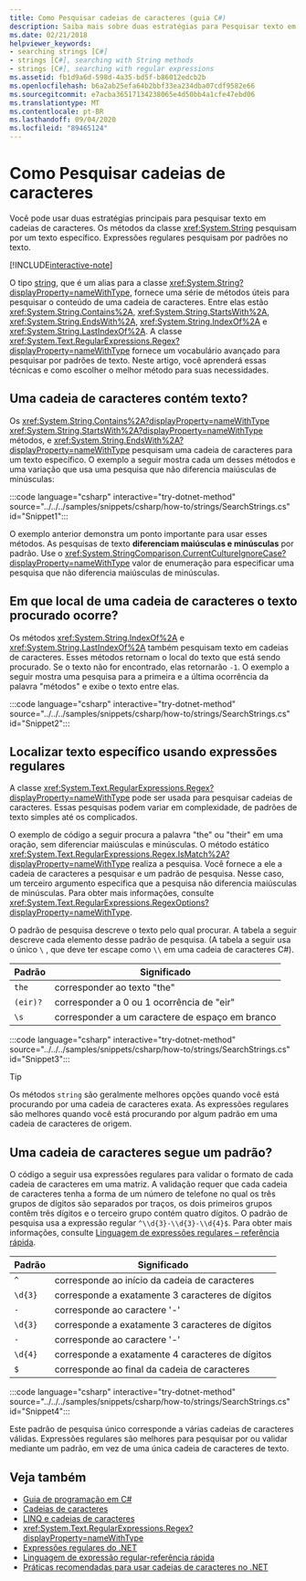 ```yaml
---
title: Como Pesquisar cadeias de caracteres (guia C#)
description: Saiba mais sobre duas estratégias para Pesquisar texto em cadeias de caracteres em C#. Os métodos da classe String pesquisam um texto específico. Expressões regulares pesquisam por padrões no texto.
ms.date: 02/21/2018
helpviewer_keywords:
- searching strings [C#]
- strings [C#], searching with String methods
- strings [C#], searching with regular expressions
ms.assetid: fb1d9a6d-598d-4a35-bd5f-b86012edcb2b
ms.openlocfilehash: b6a2ab25efa64b2bbf33ea234dba07cdf9582e66
ms.sourcegitcommit: e7acba36517134238065e4d50bb4a1cfe47ebd06
ms.translationtype: MT
ms.contentlocale: pt-BR
ms.lasthandoff: 09/04/2020
ms.locfileid: "89465124"
---
```

# <a name="how-to-search-strings"></a>Como Pesquisar cadeias de caracteres

Você pode usar duas estratégias principais para pesquisar texto em cadeias de caracteres. Os métodos da classe <xref:System.String> pesquisam por um texto específico. Expressões regulares pesquisam por padrões no texto.

[!INCLUDE[interactive-note](~/includes/csharp-interactive-note.md)]

O tipo [string](../language-reference/builtin-types/reference-types.md#the-string-type), que é um alias para a classe <xref:System.String?displayProperty=nameWithType>, fornece uma série de métodos úteis para pesquisar o conteúdo de uma cadeia de caracteres. Entre elas estão <xref:System.String.Contains%2A>, <xref:System.String.StartsWith%2A>, <xref:System.String.EndsWith%2A>, <xref:System.String.IndexOf%2A> e <xref:System.String.LastIndexOf%2A>. A classe <xref:System.Text.RegularExpressions.Regex?displayProperty=nameWithType> fornece um vocabulário avançado para pesquisar por padrões de texto. Neste artigo, você aprenderá essas técnicas e como escolher o melhor método para suas necessidades.

## <a name="does-a-string-contain-text"></a>Uma cadeia de caracteres contém texto?

Os <xref:System.String.Contains%2A?displayProperty=nameWithType> <xref:System.String.StartsWith%2A?displayProperty=nameWithType> métodos, e <xref:System.String.EndsWith%2A?displayProperty=nameWithType> pesquisam uma cadeia de caracteres para um texto específico. O exemplo a seguir mostra cada um desses métodos e uma variação que usa uma pesquisa que não diferencia maiúsculas de minúsculas:

:::code language="csharp" interactive="try-dotnet-method" source="../../../samples/snippets/csharp/how-to/strings/SearchStrings.cs" id="Snippet1":::

O exemplo anterior demonstra um ponto importante para usar esses métodos. As pesquisas de texto **diferenciam maiúsculas e minúsculas** por padrão. Use o <xref:System.StringComparison.CurrentCultureIgnoreCase?displayProperty=nameWithType> valor de enumeração para especificar uma pesquisa que não diferencia maiúsculas de minúsculas.

## <a name="where-does-the-sought-text-occur-in-a-string"></a>Em que local de uma cadeia de caracteres o texto procurado ocorre?

Os métodos <xref:System.String.IndexOf%2A> e <xref:System.String.LastIndexOf%2A> também pesquisam texto em cadeias de caracteres. Esses métodos retornam o local do texto que está sendo procurado. Se o texto não for encontrado, elas retornarão `-1`. O exemplo a seguir mostra uma pesquisa para a primeira e a última ocorrência da palavra "métodos" e exibe o texto entre elas.

:::code language="csharp" interactive="try-dotnet-method" source="../../../samples/snippets/csharp/how-to/strings/SearchStrings.cs" id="Snippet2":::

## <a name="finding-specific-text-using-regular-expressions"></a>Localizar texto específico usando expressões regulares

A classe <xref:System.Text.RegularExpressions.Regex?displayProperty=nameWithType> pode ser usada para pesquisar cadeias de caracteres. Essas pesquisas podem variar em complexidade, de padrões de texto simples até os complicados.

O exemplo de código a seguir procura a palavra "the" ou "their" em uma oração, sem diferenciar maiúsculas e minúsculas. O método estático <xref:System.Text.RegularExpressions.Regex.IsMatch%2A?displayProperty=nameWithType> realiza a pesquisa. Você fornece a ele a cadeia de caracteres a pesquisar e um padrão de pesquisa. Nesse caso, um terceiro argumento especifica que a pesquisa não diferencia maiúsculas de minúsculas. Para obter mais informações, consulte <xref:System.Text.RegularExpressions.RegexOptions?displayProperty=nameWithType>.

O padrão de pesquisa descreve o texto pelo qual procurar. A tabela a seguir descreve cada elemento desse padrão de pesquisa. (A tabela a seguir usa o único `\` , que deve ter escape como `\\` em uma cadeia de caracteres C#).

| Padrão  | Significado                          |
|----------|----------------------------------|
| `the`    | corresponder ao texto "the"             |
| `(eir)?` | corresponder a 0 ou 1 ocorrência de "eir" |
| `\s`     | corresponder a um caractere de espaço em branco    |

:::code language="csharp" interactive="try-dotnet-method" source="../../../samples/snippets/csharp/how-to/strings/SearchStrings.cs" id="Snippet3":::

> [!TIP]
> Os métodos `string` são geralmente melhores opções quando você está procurando por uma cadeia de caracteres exata. As expressões regulares são melhores quando você está procurando por algum padrão em uma cadeia de caracteres de origem.

## <a name="does-a-string-follow-a-pattern"></a>Uma cadeia de caracteres segue um padrão?

O código a seguir usa expressões regulares para validar o formato de cada cadeia de caracteres em uma matriz. A validação requer que cada cadeia de caracteres tenha a forma de um número de telefone no qual os três grupos de dígitos são separados por traços, os dois primeiros grupos contêm três dígitos e o terceiro grupo contém quatro dígitos. O padrão de pesquisa usa a expressão regular `^\\d{3}-\\d{3}-\\d{4}$`. Para obter mais informações, consulte [Linguagem de expressões regulares – referência rápida](../../standard/base-types/regular-expression-language-quick-reference.md).

| Padrão | Significado                             |
|---------|-------------------------------------|
| `^`     | corresponde ao início da cadeia de caracteres |
| `\d{3}` | corresponde a exatamente 3 caracteres de dígitos  |
| `-`     | corresponde ao caractere '-'           |
| `\d{3}` | corresponde a exatamente 3 caracteres de dígitos  |
| `-`     | corresponde ao caractere '-'           |
| `\d{4}` | corresponde a exatamente 4 caracteres de dígitos  |
| `$`     | corresponde ao final da cadeia de caracteres       |

:::code language="csharp" interactive="try-dotnet-method" source="../../../samples/snippets/csharp/how-to/strings/SearchStrings.cs" id="Snippet4":::

Este padrão de pesquisa único corresponde a várias cadeias de caracteres válidas. Expressões regulares são melhores para pesquisar por ou validar mediante um padrão, em vez de uma única cadeia de caracteres de texto.

## <a name="see-also"></a>Veja também

- [Guia de programação em C#](../programming-guide/index.md)
- [Cadeias de caracteres](../programming-guide/strings/index.md)
- [LINQ e cadeias de caracteres](../programming-guide/concepts/linq/linq-and-strings.md)
- <xref:System.Text.RegularExpressions.Regex?displayProperty=nameWithType>
- [Expressões regulares do .NET](../../standard/base-types/regular-expressions.md)
- [Linguagem de expressão regular-referência rápida](../../standard/base-types/regular-expression-language-quick-reference.md)
- [Práticas recomendadas para usar cadeias de caracteres no .NET](../../standard/base-types/best-practices-strings.md)
